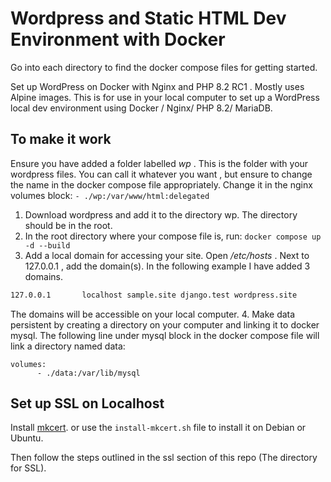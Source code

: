 # Wordpress and Static HTML Dev Environment with Docker

Go into each directory to find the docker compose files for getting started.

Set up WordPress on Docker with Nginx and PHP 8.2 RC1 . Mostly uses Alpine images.
This is for use in your local computer to set up a WordPress local dev environment using Docker / Nginx/ PHP 8.2/ MariaDB.

## To make it work

Ensure you have added a folder labelled *wp* . This is the folder with your wordpress files. You can call it whatever you want , but ensure to change the name in the docker compose file appropriately. Change it in the nginx volumes block:
`- ./wp:/var/www/html:delegated`

1. Download wordpress and add it to the directory wp. The directory should be in the root.
2. In the root directory where your compose file is, run:
`docker compose up -d --build`
3. Add a local domain for accessing your site. Open */etc/hosts* . Next to 127.0.0.1 , add the domain(s). In the following example I have added 3 domains.

```bash
127.0.0.1       localhost sample.site django.test wordpress.site 
```

The domains will be accessible on your local computer.
4. Make data persistent by creating a directory on your computer and linking it to docker mysql. The following line under mysql block in the docker compose file will link a directory named data:

```docker
volumes:
      - ./data:/var/lib/mysql
```

## Set up SSL on Localhost

Install [mkcert](https://github.com/FiloSottile/mkcert#installation). or use the `install-mkcert.sh` file to install it on Debian or Ubuntu.

Then follow the steps outlined in the ssl section of this repo (The directory for SSL).
